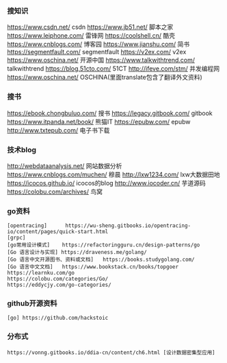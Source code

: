 ### 搜知识
https://www.csdn.net/	        csdn
https://www.jb51.net/	        脚本之家
https://www.leiphone.com/	    雷锋网
https://coolshell.cn/	        酷壳
https://www.cnblogs.com/	    博客园
https://www.jianshu.com/	    简书
https://segmentfault.com/	    segmentfault
https://v2ex.com/		        v2ex
https://www.oschina.net/	    开源中国
https://www.talkwithtrend.com/  talkwithtrend
https://blog.51cto.com/	        51CT
http://ifeve.com/stm/           并发编程网
https://www.oschina.net/        OSCHINA(里面translate包含了翻译外文资料)

### 搜书
https://ebook.chongbuluo.com/   搜书
https://legacy.gitbook.com/     gitbook
https://www.itpanda.net/book/   熊猫IT
https://epubw.com/              epubw
http://www.txtepub.com/         电子书下载  


### 技术blog
http://webdataanalysis.net/     网站数据分析
https://www.cnblogs.com/muchen/ 穆晨
http://lxw1234.com/             lxw大数据田地
https://icocos.github.io/       icocos的blog
http://www.iocoder.cn/          芋道源码
https://colobu.com/archives/    鸟窝


### go资料
```
[opentracing]      https://wu-sheng.gitbooks.io/opentracing-io/content/pages/quick-start.html
[grpc]	
[go常用设计模式]    https://refactoringguru.cn/design-patterns/go
[Go 语言设计与实现] https://draveness.me/golang/           
[Go 语言中文开源图书、资料或文档]   https://books.studygolang.com/
[Go 语言中文文档]   https://www.bookstack.cn/books/topgoer
https://learnku.com/go
https://colobu.com/categories/Go/
https://eddycjy.com/go-categories/
```

### github开源资料
```
[go] https://github.com/hackstoic

```

### 分布式
```
https://vonng.gitbooks.io/ddia-cn/content/ch6.html [设计数据密集型应用]

```